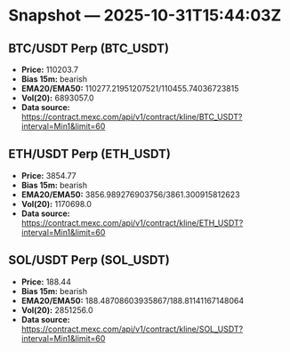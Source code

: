 # Snapshot — 2025-10-31T15:44:03Z

## BTC/USDT Perp (BTC_USDT)
- **Price:** 110203.7
- **Bias 15m:** bearish
- **EMA20/EMA50:** 110277.21951207521/110455.74036723815
- **Vol(20):** 6893057.0
- **Data source:** https://contract.mexc.com/api/v1/contract/kline/BTC_USDT?interval=Min1&limit=60

## ETH/USDT Perp (ETH_USDT)
- **Price:** 3854.77
- **Bias 15m:** bearish
- **EMA20/EMA50:** 3856.989276903756/3861.300915812623
- **Vol(20):** 1170698.0
- **Data source:** https://contract.mexc.com/api/v1/contract/kline/ETH_USDT?interval=Min1&limit=60

## SOL/USDT Perp (SOL_USDT)
- **Price:** 188.44
- **Bias 15m:** bearish
- **EMA20/EMA50:** 188.48708603935867/188.81141167148064
- **Vol(20):** 2851256.0
- **Data source:** https://contract.mexc.com/api/v1/contract/kline/SOL_USDT?interval=Min1&limit=60
